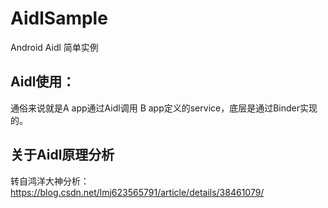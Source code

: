 # AidlSample
Android Aidl 简单实例

## Aidl使用：
通俗来说就是A app通过Aidl调用 B app定义的service，底层是通过Binder实现的。
## 关于Aidl原理分析
转自鸿洋大神分析：https://blog.csdn.net/lmj623565791/article/details/38461079/
